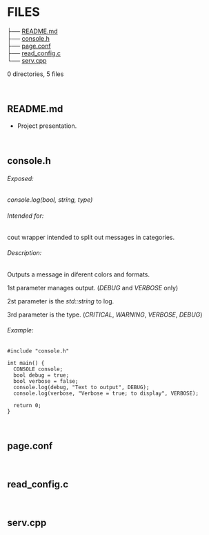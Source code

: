 # FILES

├── [README.md](https://github.com/StringManolo/webserver/blob/master/README.md)    
├── [console.h](https://github.com/StringManolo/webserver/blob/master/console.h)  
├── [page.conf](https://github.com/StringManolo/webserver/blob/master/page.conf)  
├── [read_config.c](https://github.com/StringManolo/webserver/blob/master/read_config.c)  
└── [serv.cpp](https://github.com/StringManolo/webserver/blob/master/serv.cpp)  
  
0 directories, 5 files  
  
&nbsp;  
  
## **README.md**  
+ Project presentation.  
  
&nbsp;  
  
## **console.h**  
###### Exposed:  
  
   _console.log(bool, string, type)_  
  
###### Intended for:  
  
   cout wrapper intended to split out messages in categories.  
###### Description:
  
   Outputs a message in diferent colors and formats.  
  
   1st parameter manages output. (_DEBUG_ and _VERBOSE_ only)  
  
   2st parameter is the _std::string_ to log.  
  
   3rd parameter is the type. (_CRITICAL_, _WARNING_, _VERBOSE_, _DEBUG_)  
###### Example:
```
#include "console.h"

int main() {
  CONSOLE console;
  bool debug = true;
  bool verbose = false;
  console.log(debug, "Text to output", DEBUG);
  console.log(verbose, "Verbose = true; to display", VERBOSE);

  return 0;
}
```
  
&nbsp;  
  
## **page.conf**  
  
&nbsp;  
  
## **read_config.c**  
  
&nbsp;  
  
## **serv.cpp**  
  
  
